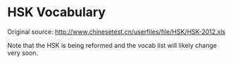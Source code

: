 # HSK Vocabulary

Original source: http://www.chinesetest.cn/userfiles/file/HSK/HSK-2012.xls

Note that the HSK is being reformed and the vocab list will likely change very soon.
